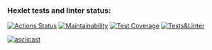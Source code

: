 ### Hexlet tests and linter status:
[![Actions Status](https://github.com/alexkwyk/frontend-project-lvl2/workflows/hexlet-check/badge.svg)](https://github.com/alexkwyk/frontend-project-lvl2/actions)
[![Maintainability](https://api.codeclimate.com/v1/badges/8cb6299162b5b04663ba/maintainability)](https://codeclimate.com/github/alexkwyk/frontend-project-lvl2/maintainability)
[![Test Coverage](https://api.codeclimate.com/v1/badges/8cb6299162b5b04663ba/test_coverage)](https://codeclimate.com/github/alexkwyk/frontend-project-lvl2/test_coverage)
[![Tests&Linter](https://github.com/alexkwyk/frontend-project-lvl2/actions/workflows/tests&linter.yml/badge.svg)](https://github.com/alexkwyk/frontend-project-lvl2/actions/workflows/tests&linter.yml)

[![asciicast](https://asciinema.org/a/497985.svg)](https://asciinema.org/a/497985)